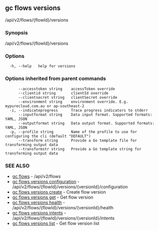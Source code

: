 ## gc flows versions

/api/v2/flows/{flowId}/versions

### Synopsis

/api/v2/flows/{flowId}/versions

### Options

```
  -h, --help   help for versions
```

### Options inherited from parent commands

```
      --accesstoken string    accessToken override
      --clientid string       clientId override
      --clientsecret string   clientSecret override
      --environment string    environment override. E.g. mypurecloud.com.au or ap-southeast-2
  -i, --indicateprogress      Trace progress indicators to stderr
      --inputformat string    Data input format. Supported formats: YAML, JSON
      --outputformat string   Data output format. Supported formats: YAML, JSON
  -p, --profile string        Name of the profile to use for configuring the cli (default "DEFAULT")
      --transform string      Provide a Go template file for transforming output data
      --transformstr string   Provide a Go template string for transforming output data
```

### SEE ALSO

* [gc flows](gc_flows.html)	 - /api/v2/flows
* [gc flows versions configuration](gc_flows_versions_configuration.html)	 - /api/v2/flows/{flowId}/versions/{versionId}/configuration
* [gc flows versions create](gc_flows_versions_create.html)	 - Create flow version
* [gc flows versions get](gc_flows_versions_get.html)	 - Get flow version
* [gc flows versions health](gc_flows_versions_health.html)	 - /api/v2/flows/{flowId}/versions/{versionId}/health
* [gc flows versions intents](gc_flows_versions_intents.html)	 - /api/v2/flows/{flowId}/versions/{versionId}/intents
* [gc flows versions list](gc_flows_versions_list.html)	 - Get flow version list


